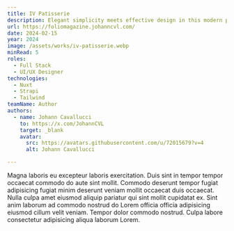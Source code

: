 ```yaml
---
title: IV Patisserie
description: Elegant simplicity meets effective design in this modern patisserie website
url: https://foliomagazine.johanncvl.com/
date: 2024-02-15
year: 2024
image: /assets/works/iv-patisserie.webp
minRead: 5
roles:
  - Full Stack
  - UI/UX Designer
technologies:
  - Nuxt
  - Strapi
  - Tailwind
teamName: Author
authors:
  - name: Johann Cavallucci
    to: https://x.com/JohannCVL
    target: _blank
    avatar:
      src: https://avatars.githubusercontent.com/u/72015679?v=4
      alt: Johann Cavallucci

---
```

Magna laboris eu excepteur laboris exercitation. Duis sint in tempor tempor occaecat commodo do aute sint mollit. Commodo deserunt tempor fugiat adipisicing fugiat minim deserunt veniam mollit occaecat duis occaecat. Nulla culpa amet eiusmod aliquip pariatur qui sint mollit cupidatat ex. Sint anim laborum ad commodo nostrud do Lorem officia officia adipisicing eiusmod cillum velit veniam. Tempor dolor commodo nostrud. Culpa labore consectetur adipisicing aliqua laborum Lorem.